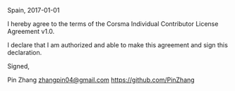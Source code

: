 Spain, 2017-01-01

I hereby agree to the terms of the Corsma Individual Contributor License
Agreement v1.0.

I declare that I am authorized and able to make this agreement and sign this
declaration.

Signed,

Pin Zhang <zhangpin04@gmail.com> https://github.com/PinZhang
